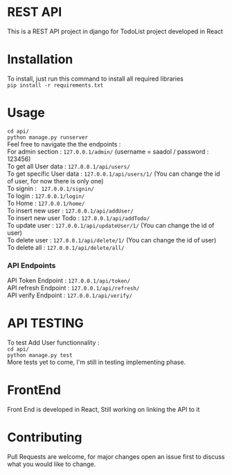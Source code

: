 # REST API
This is a REST API project in django for TodoList project developed in React 

# Installation
To install, just run this command to install all required libraries <br>
```pip install -r requirements.txt``` <br>
# Usage
``` cd api/ ``` <br>
``` python manage.py runserver ```<br>
Feel free to navigate the the endpoints : <br>
For admin section : ``` 127.0.0.1/admin/ ```  (username = saadol / password : 123456) <br>
To get all User data : ``` 127.0.0.1/api/users/ ``` <br>
To get specific User data : ``` 127.0.0.1/api/users/1/ ``` (You can change the id of user, for now there is only one)<br> 
To signin : ``` 127.0.0.1/signin/``` <br>
To login : ``` 127.0.0.1/login/ ``` <br>
To Home : ``` 127.0.0.1/home/ ``` <br>
To insert new user : ``` 127.0.0.1/api/addUser/ ``` <br>
To insert new user Todo : ``` 127.0.0.1/api/addTodo/ ``` <br>
To update user  : ``` 127.0.0.1/api/updateUser/1/ ``` (You can change the id of user) <br>
To delete user : ``` 127.0.0.1/api/delete/1/ ``` (You can change the id of user) <br> 
To delete all :  ``` 127.0.0.1/api/delete/all/ ``` <br>
### API Endpoints
API Token Endpoint : ``` 127.0.0.1/api/token/ ``` <br>
API refresh Endpoint : ``` 127.0.0.1/api/refresh/ ``` <br>
API verify Endpoint : ``` 127.0.0.1/api/verify/ ``` <br>
# API TESTING
To test Add User functionnality : <br>
``` cd api/ ``` <br>
``` python manage.py test ``` <br>
More tests yet to come, I'm still in testing implementing phase. <br>

# FrontEnd 
Front End is developed in React, Still working on linking the API to it <br>
# Contributing
Pull Requests are welcome, for major changes open an issue first to discuss what you would like to change. <br>

